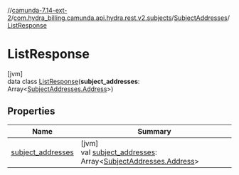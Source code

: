 //[camunda-7.14-ext-2](../../../../index.md)/[com.hydra_billing.camunda.api.hydra.rest.v2.subjects](../../index.md)/[SubjectAddresses](../index.md)/[ListResponse](index.md)

# ListResponse

[jvm]\
data class [ListResponse](index.md)(**subject_addresses**: Array<[SubjectAddresses.Address](../-address/index.md)>)

## Properties

| Name | Summary |
|---|---|
| [subject_addresses](subject_addresses.md) | [jvm]<br>val [subject_addresses](subject_addresses.md): Array<[SubjectAddresses.Address](../-address/index.md)> |
